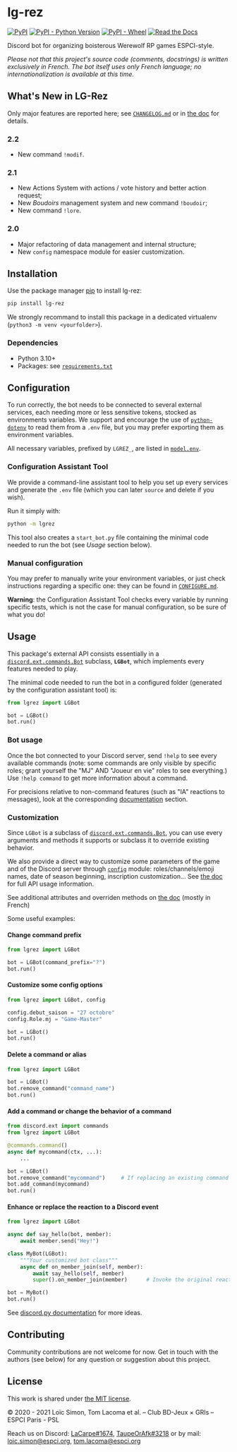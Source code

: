 # lg-rez

[![PyPI](https://img.shields.io/pypi/v/lg-rez)](https://pypi.org/project/lg-rez)
[![PyPI - Python Version](https://img.shields.io/pypi/pyversions/lg-rez)](https://pypi.org/project/lg-rez)
[![PyPI - Wheel](https://img.shields.io/pypi/wheel/lg-rez)](https://pypi.org/project/lg-rez)
[![Read the Docs](https://img.shields.io/readthedocs/lg-rez)](https://lg-rez.readthedocs.io)
<!-- [![Travis CI](https://img.shields.io/travis/loic-simon/lg-rez)](https://travis-ci.org/github/loic-simon/lg-rez)
[![codecov](https://codecov.io/gh/loic-simon/lg-rez/branch/master/graph/badge.svg?token=N8DTGYKG0U)](https://codecov.io/gh/loic-simon/lg-rez) -->

Discord bot for organizing boisterous Werewolf RP games ESPCI-style.

*Please not that this project's source code (comments, docstrings) is written
exclusively in French. The bot itself uses only French language; no
internationalization is available at this time.*


## What's New in LG-Rez

Only major features are reported here; see [`CHANGELOG.md`](CHANGELOG.md)
or in [the doc](https://lg-rez.readthedocs.io/fr/2.3.2/changelog.html) for
details.

### 2.2

* New command ``!modif``.

### 2.1

* New Actions System with actions / vote history and better action request;
* New *Boudoirs* management system and new command ``!boudoir``;
* New command ``!lore``.

### 2.0

* Major refactoring of data management and internal structure;
* New ``config`` namespace module for easier customization.


## Installation

Use the package manager [pip](https://pypi.org/project/pip) to install lg-rez:
```bash
pip install lg-rez
```

We strongly recommand to install this package in a dedicated virtualenv
(`python3 -m venv <yourfolder>`).


### Dependencies

* Python 3.10+
* Packages: see [`requirements.txt`](requirements.txt)



## Configuration

To run correctly, the bot needs to be connected to several external services,
each needing more or less sensitive tokens, stocked as environments variables.
We support and encourage the use of
[`python-dotenv`](https://pypi.org/project/python-dotenv/) to read them from
a `.env` file, but you may prefer exporting them as environment variables.

All necessary variables, prefixed by `LGREZ_`, are listed in
[`model.env`](model.env).


### Configuration Assistant Tool

We provide a command-line assistant tool to help you set up every services and
generate the `.env` file (which you can later `source` and delete if you wish).

Run it simply with:
```bash
python -m lgrez
```

This tool also creates a `start_bot.py` file containing the minimal code
needed to run the bot (see *Usage* section below).


### Manual configuration

You may prefer to manually write your environment variables, or just check
instructions regarding a specific one: they can be found in
[`CONFIGURE.md`](CONFIGURE.md).

**Warning**: the Configuration Assistant Tool checks every variable by
running specific tests, which is not the case for manual configuration,
so be sure of what you do!



## Usage

This package's external API consists essentially in a
[`discord.ext.commands.Bot`](https://discordpy.readthedocs.io/en/latest/ext/commands/api.html#bot)
subclass, **`LGBot`**, which implements every features needed to play.

The minimal code needed to run the bot in a configured folder (generated by the
configuration assistant tool) is:
```py
from lgrez import LGBot

bot = LGBot()
bot.run()
```

### Bot usage

Once the bot connected to your Discord server, send `!help` to see every
available commands (note: some commands are only visible by specific roles;
grant yourself the "MJ" AND "Joueur en vie" roles to see everything.) \
Use `!help command` to get more information about a command.

For precisions relative to non-command features (such as "IA" reactions to
messages), look at the corresponding
[documentation](https://lg-rez.readthedocs.io/) section.


### Customization

Since `LGBot` is a subclass of
[`discord.ext.commands.Bot`](https://discordpy.readthedocs.io/en/latest/ext/commands/api.html#bot),
you can use every arguments and methods it supports or subclass it to override
existing behavior.

We also provide a direct way to customize some parameters of the game and
of the Discord server through [`config`](lgrez/config.py) module:
roles/channels/emoji names, date of season beginning, inscription
customization... See
[the doc](https://lg-rez.readthedocs.io/fr/2.3.2/config.html)
for full API usage information.

See additional attributes and overriden methods on
[the doc](https://lg-rez.readthedocs.io/) (mostly in French)

Some useful examples:

#### Change command prefix
```py
from lgrez import LGBot

bot = LGBot(command_prefix="?")
bot.run()
```

#### Customize some config options
```py
from lgrez import LGBot, config

config.debut_saison = "27 octobre"
config.Role.mj = "Game-Master"

bot = LGBot()
bot.run()
```


#### Delete a command or alias
```py
from lgrez import LGBot

bot = LGBot()
bot.remove_command("command_name")
bot.run()
```

#### Add a command or change the behavior of a command
```py
from discord.ext import commands
from lgrez import LGBot

@commands.command()
async def mycommand(ctx, ...):
    ...

bot = LGBot()
bot.remove_command("mycommand")     # If replacing an existing command
bot.add_command(mycommand)
bot.run()
```

#### Enhance or replace the reaction to a Discord event
```py
from lgrez import LGBot

async def say_hello(bot, member):
    await member.send("Hey!")

class MyBot(LGBot):
    """Your customized bot class"""
    async def on_member_join(self, member):
        await say_hello(self, member)
        super().on_member_join(member)      # Invoke the original reaction

bot = MyBot()
bot.run()
```

See [discord.py documentation](https://discordpy.readthedocs.io) for more
ideas.



## Contributing

Community contributions are not welcome for now. Get in touch with the authors
(see below) for any question or suggestion about this project.



## License
This work is shared under [the MIT license](LICENSE).

© 2020 - 2021 Loïc Simon, Tom Lacoma et al. – Club BD-Jeux × GRIs –
ESPCI Paris - PSL

Reach us on Discord:
[LaCarpe#1674](https://discordapp.com/users/264482202966818825),
[TaupeOrAfk#3218](https://discordapp.com/users/176763552202358785) or by mail: [loic.simon@espci.org](mailto:loic.simon@espci.org),
[tom.lacoma@espci.org](mailto:tom.lacoma@espci.org)

